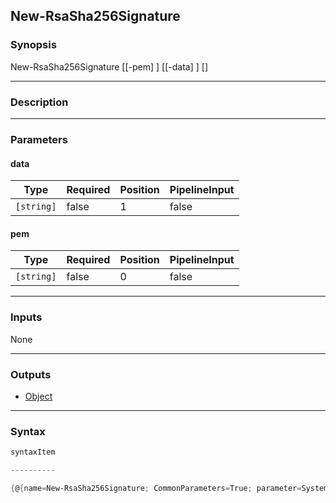 New-RsaSha256Signature
----------------------

### Synopsis

New-RsaSha256Signature [[-pem] <string>] [[-data] <string>] [<CommonParameters>]

---

### Description

---

### Parameters
#### **data**

|Type      |Required|Position|PipelineInput|
|----------|--------|--------|-------------|
|`[string]`|false   |1       |false        |

#### **pem**

|Type      |Required|Position|PipelineInput|
|----------|--------|--------|-------------|
|`[string]`|false   |0       |false        |

---

### Inputs
None

---

### Outputs
* [Object](https://learn.microsoft.com/en-us/dotnet/api/System.Object)

---

### Syntax
```PowerShell
syntaxItem
```
```PowerShell
----------
```
```PowerShell
{@{name=New-RsaSha256Signature; CommonParameters=True; parameter=System.Object[]}}
```
